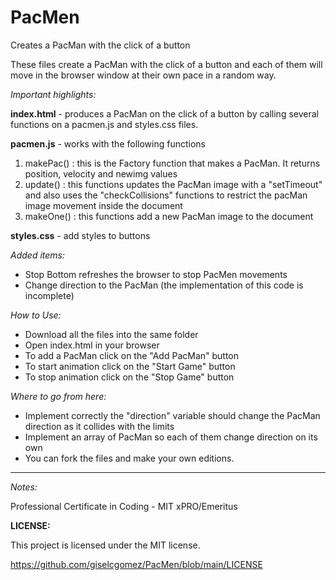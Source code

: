# PacMen
 Creates a PacMan with the click of a button
 
These files create a PacMan with the click of a button and each of them will move in the browser window at their own pace in a random way.

*Important highlights:*

**index.html** - produces a PacMan on the click of a button by calling several functions on a pacmen.js and styles.css files.

**pacmen.js** - works with the following functions
1. makePac() : this is the Factory function that makes a PacMan. It returns position, velocity and newimg values
2. update() : this functions updates the PacMan image with a "setTimeout" and also uses the "checkCollisions" functions to restrict the pacMan image movement inside the document
3. makeOne() : this functions add a new PacMan image to the document

**styles.css** - add styles to buttons

*Added items:*
- Stop Bottom refreshes the browser to stop PacMen movements
- Change direction to the PacMan (the implementation of this code is incomplete)

*How to Use:*
- Download all the files into the same folder
- Open index.html in your browser
- To add a PacMan click on the "Add PacMan" button
- To start animation click on the "Start Game" button
- To stop animation click on the "Stop Game" button

*Where to go from here:*

- Implement correctly the "direction" variable should change the PacMan direction as it collides with the limits
- Implement an array of PacMan so each of them change direction on its own
- You can fork the files and make your own editions.

---
*Notes:*

Professional Certificate in Coding - MIT xPRO/Emeritus

**LICENSE:**

This project is licensed under the MIT license.

https://github.com/giselcgomez/PacMen/blob/main/LICENSE

